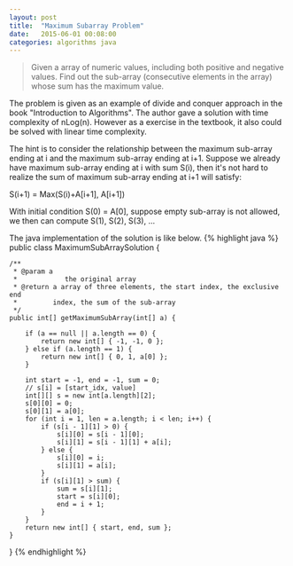 ```yaml
---
layout: post
title:  "Maximum Subarray Problem"
date:   2015-06-01 00:08:00
categories: algorithms java 
---
```

>Given a array of numeric values, including both positive and negative values. Find out the sub-array (consecutive elements in the array) whose sum has the maximum value. 

The problem is given as an example of divide and conquer approach in the book "Introduction to Algorithms". The author gave a solution with time complexity of nLog(n). However as a exercise in the textbook, it also could be solved with linear time complexity.

The hint is to consider the relationship between the maximum sub-array ending at i and the maximum sub-array ending at i+1. Suppose we already have maximum sub-array ending at i with sum S(i), then it's not hard to realize the sum of maximum sub-array ending at i+1 will satisfy:

S(i+1) = Max(S(i)+A[i+1], A[i+1])

With initial condition S(0) = A[0], suppose empty sub-array is not allowed, we then can compute S(1), S(2), S(3), ...

The java implementation of the solution is like below.
{% highlight java %}
public class MaximumSubArraySolution {

    /**
     * @param a
     *            the original array
     * @return a array of three elements, the start index, the exclusive end
     *         index, the sum of the sub-array
     */
    public int[] getMaximumSubArray(int[] a) {

        if (a == null || a.length == 0) {
            return new int[] { -1, -1, 0 };
        } else if (a.length == 1) {
            return new int[] { 0, 1, a[0] };
        }

        int start = -1, end = -1, sum = 0;
        // s[i] = [start_idx, value]
        int[][] s = new int[a.length][2];
        s[0][0] = 0;
        s[0][1] = a[0];
        for (int i = 1, len = a.length; i < len; i++) {
            if (s[i - 1][1] > 0) {
                s[i][0] = s[i - 1][0];
                s[i][1] = s[i - 1][1] + a[i];
            } else {
                s[i][0] = i;
                s[i][1] = a[i];
            }
            if (s[i][1] > sum) {
                sum = s[i][1];
                start = s[i][0];
                end = i + 1;
            }
        }
        return new int[] { start, end, sum };
    }
}
{% endhighlight %}

